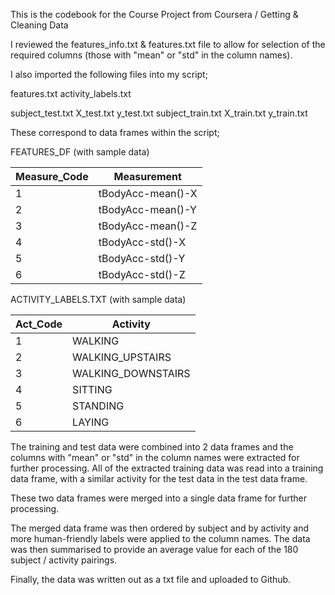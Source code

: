 This is the codebook for the Course Project from Coursera / Getting & Cleaning Data

I reviewed the features_info.txt & features.txt file to allow for selection of 
the required columns (those with "mean" or "std" in the column names).

I also imported the following files into my script;

features.txt
activity_labels.txt

subject_test.txt
X_test.txt
y_test.txt
subject_train.txt
X_train.txt
y_train.txt

These correspond to data frames within the script;

FEATURES_DF (with sample data)

Measure_Code |	Measurement       |
-------------|--------------------|
1	           |  tBodyAcc-mean()-X |
2	           |	tBodyAcc-mean()-Y |
3	           |	tBodyAcc-mean()-Z |
4	           |	tBodyAcc-std()-X  |
5	           |	tBodyAcc-std()-Y  |
6	           |	tBodyAcc-std()-Z  |


ACTIVITY_LABELS.TXT (with sample data)

Act_Code	   |   Activity           |
-------------|----------------------|
1	           |   WALKING            |
2		         |   WALKING_UPSTAIRS   |
3	           |   WALKING_DOWNSTAIRS |
4	           |   SITTING            |
5	           |   STANDING           |
6	           |   LAYING             |


The training and test data were combined into 2 data frames and the columns with "mean" or "std" in the column names were extracted for further processing. All of the extracted training data was read into a training data frame, with a similar activity for the test data in the test data frame.

These two data frames were merged into a single data frame for further processing.

The merged data frame was then ordered by subject and by activity and more human-friendly labels were applied to the column names.
The data was then summarised to provide an average value for each of the 180 subject / activity pairings.

Finally, the data was written out as a txt file and uploaded to Github.
